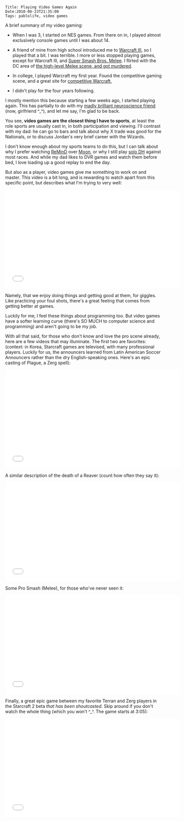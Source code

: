     Title: Playing Video Games Again
    Date:2010-06-23T21:35:00
    Tags: pablolife, video games

A brief summary of my video gaming:

*  When I was 3, I started on NES games.  From there on in, I played almost exclusively console games until I was about 14.

<!-- more -->

* A friend of mine from high school introduced me to [Warcraft III][1], so I played that a bit. I was terrible. I more or less stopped playing games, except for Warcraft III, and [Super Smash Bros. Melee][2]. I flirted with the DC area of [the high-level Melee scene, and got murdered][3].

* In college, I played Warcraft my first year. Found the competitive gaming scene, and a great site for [competitive Warcraft.][4]

* I didn't play for the four years following.

I mostly mention this because starting a few weeks ago, I started playing
again. This has partially to do with my [madly brilliant neuroscience friend][5]
(now, girlfriend ^\_^), and let me say, I'm glad to be back.

You see, **video games are the closest thing I have to sports**, at least the
role sports are usually cast in, in both participation and viewing. I'll
contrast with my dad: he can go to bars and talk about why X trade was good
for the Nationals, or to discuss Jordan's very brief career with the Wizards.

I don't know enough about my sports teams to do this, but I can talk about why I
prefer watching [ReMinD][6] over [Moon][7], or why I still play [solo DH][8]
against most races. And while my dad likes to DVR games and watch them before
bed, I love loading up a good replay to end the day.

But also as a player, video games give me something to work on and master.
This video is a bit long, and is rewarding to watch apart from this specific
point, but describes what I'm trying to very well:

<iframe width="560" height="315" src="//www.youtube.com/embed/u6XAPnuFjJc" frameborder="0" allowfullscreen></iframe>

Namely, that we enjoy doing things and getting good at them, for giggles. Like
practicing your foul shots, there's a great feeling that comes from getting
better at games.

Luckily for me, I feel these things about programming too. But video games
have a softer learning curve (there's SO MUCH to computer science and
programming) and aren't going to be my job.

With all that said, for those who don't know and love the pro scene already,
here are a few videos that may illuminate. The first two are favorites:
(context: in Korea, Starcraft games are televised, with many professional
players. Luckily for us, the announcers learned from Latin American Soccer
Announcers rather than the dry English-speaking ones. Here's an epic casting
of Plague, a Zerg spell):

<iframe width="560" height="315" src="//www.youtube.com/embed/Vpuv7VPb2rA" frameborder="0" allowfullscreen></iframe>

A similar description of the death of a Reaver (count how often they say it):

<iframe width="560" height="315" src="//www.youtube.com/embed/msSvZPZXwJU" frameborder="0" allowfullscreen></iframe>

Some Pro Smash (Melee), for those who've never seen it:

<iframe width="560" height="315" src="//www.youtube.com/embed/quwGWPUGyHM" frameborder="0" allowfullscreen></iframe>

Finally, a great epic game between my favorite Terran and Zerg players in the
Starcraft 2 beta _that has been shoutcasted_. Skip around if you don't watch
the whole thing (which you won't ^\_^. The game starts at 3:05):

<iframe width="560" height="315" src="//www.youtube.com/embed/93fn2VsUyDo" frameborder="0" allowfullscreen></iframe>

   [1]: http://us.blizzard.com/en-us/games/war3/index.html?rhtml=y
   [2]: http://en.wikipedia.org/wiki/Super_Smash_Bros._Melee
   [3]: http://www.smashboards.com/
   [4]: http://www.wcreplays.com
   [5]: http://www.morepablo.com/2010/05/my-last-study-break.html
   [6]: http://www.gosugamers.net/warcraft/rankings/755
   [7]: http://www.gosugamers.net/warcraft/rankings/615
   [8]: http://classic.battle.net/war3/nightelf/units/demonhunter.shtml
